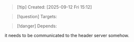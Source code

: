 
>[!tip] Created: [2025-09-12 Fri 15:12]

>[!question] Targets: 

>[!danger] Depends: 

it needs to be communicated to the header server somehow.

